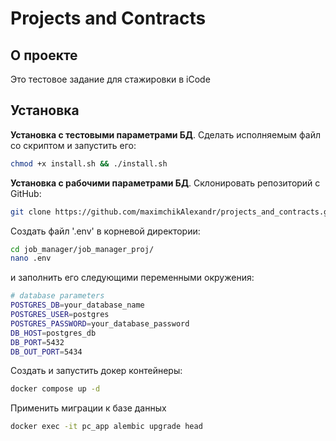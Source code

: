 # Projects and Contracts 
## О проекте

Это тестовое задание для стажировки в iCode

## Установка

**Установка с тестовыми параметрами БД**. Сделать исполняемым файл со скриптом 
 и запустить его:

```sh
chmod +x install.sh && ./install.sh
```

**Установка с рабочими параметрами БД**. Склонировать репозиторий с GitHub:

```sh
git clone https://github.com/maximchikAlexandr/projects_and_contracts.git
```

Создать файл '.env' в корневой директории:

```sh
cd job_manager/job_manager_proj/
nano .env
```

и заполнить его следующими переменными окружения:

```sh
# database parameters
POSTGRES_DB=your_database_name
POSTGRES_USER=postgres
POSTGRES_PASSWORD=your_database_password
DB_HOST=postgres_db
DB_PORT=5432
DB_OUT_PORT=5434
```

Создать и запустить докер контейнеры:

```sh
docker compose up -d
```

Применить миграции к базе данных

```sh
docker exec -it pc_app alembic upgrade head
```
